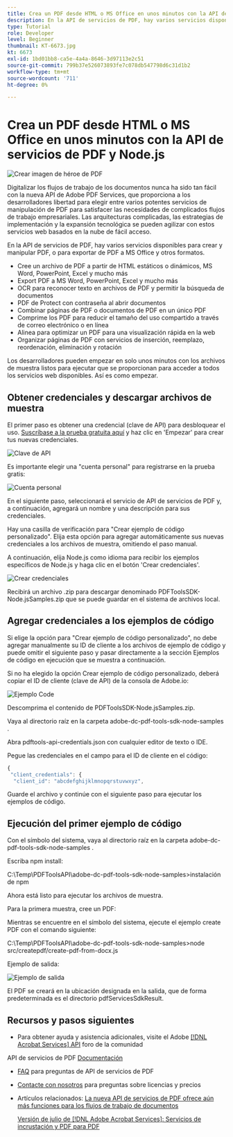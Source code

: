 ```yaml
---
title: Crea un PDF desde HTML o MS Office en unos minutos con la API de servicios de PDF y Node.js
description: En la API de servicios de PDF, hay varios servicios disponibles para crear y manipular PDF, o para exportar de PDF a MS Office y otros formatos
type: Tutorial
role: Developer
level: Beginner
thumbnail: KT-6673.jpg
kt: 6673
exl-id: 1bd01bb8-ca5e-4a4a-8646-3d97113e2c51
source-git-commit: 799b37e526073893fe7c078db547798d6c31d1b2
workflow-type: tm+mt
source-wordcount: '711'
ht-degree: 0%

---
```


# Crea un PDF desde HTML o MS Office en unos minutos con la API de servicios de PDF y Node.js

![Crear imagen de héroe de PDF](assets/createpdffromhtml_hero.jpg)

Digitalizar los flujos de trabajo de los documentos nunca ha sido tan fácil con la nueva API de Adobe PDF Services, que proporciona a los desarrolladores libertad para elegir entre varios potentes servicios de manipulación de PDF para satisfacer las necesidades de complicados flujos de trabajo empresariales. Las arquitecturas complicadas, las estrategias de implementación y la expansión tecnológica se pueden agilizar con estos servicios web basados en la nube de fácil acceso.

En la API de servicios de PDF, hay varios servicios disponibles para crear y manipular PDF, o para exportar de PDF a MS Office y otros formatos.

* Cree un archivo de PDF a partir de HTML estáticos o dinámicos, MS Word, PowerPoint, Excel y mucho más
* Export PDF a MS Word, PowerPoint, Excel y mucho más
* OCR para reconocer texto en archivos de PDF y permitir la búsqueda de documentos
* PDF de Protect con contraseña al abrir documentos
* Combinar páginas de PDF o documentos de PDF en un único PDF
* Comprime los PDF para reducir el tamaño del uso compartido a través de correo electrónico o en línea
* Alinea para optimizar un PDF para una visualización rápida en la web
* Organizar páginas de PDF con servicios de inserción, reemplazo, reordenación, eliminación y rotación

Los desarrolladores pueden empezar en solo unos minutos con los archivos de muestra listos para ejecutar que se proporcionan para acceder a todos los servicios web disponibles. Así es como empezar.

## Obtener credenciales y descargar archivos de muestra

El primer paso es obtener una credencial (clave de API) para desbloquear el uso. [Suscríbase a la prueba gratuita aquí](https://www.adobe.com/go/dcsdks_credentials) y haz clic en &#39;Empezar&#39; para crear tus nuevas credenciales.

![Clave de API](assets/apikey.png)

Es importante elegir una &quot;cuenta personal&quot; para registrarse en la prueba gratis:

![Cuenta personal](assets/personalaccount.png)

En el siguiente paso, seleccionará el servicio de API de servicios de PDF y, a continuación, agregará un nombre y una descripción para sus credenciales.

Hay una casilla de verificación para &quot;Crear ejemplo de código personalizado&quot;. Elija esta opción para agregar automáticamente sus nuevas credenciales a los archivos de muestra, omitiendo el paso manual.

A continuación, elija Node.js como idioma para recibir los ejemplos específicos de Node.js y haga clic en el botón &#39;Crear credenciales&#39;.

![Crear credenciales](assets/createcredentials.png)

Recibirá un archivo .zip para descargar denominado PDFToolsSDK-Node.jsSamples.zip que se puede guardar en el sistema de archivos local.

## Agregar credenciales a los ejemplos de código

Si elige la opción para &quot;Crear ejemplo de código personalizado&quot;, no debe agregar manualmente su ID de cliente a los archivos de ejemplo de código y puede omitir el siguiente paso y pasar directamente a la sección Ejemplos de código en ejecución que se muestra a continuación.

Si no ha elegido la opción Crear ejemplo de código personalizado, deberá copiar el ID de cliente (clave de API) de la consola de Adobe.io:

![Ejemplo Code](assets/codesample.png)

Descomprima el contenido de PDFToolsSDK-Node.jsSamples.zip.

Vaya al directorio raíz en la carpeta adobe-dc-pdf-tools-sdk-node-samples .

Abra pdftools-api-credentials.json con cualquier editor de texto o IDE.

Pegue las credenciales en el campo para el ID de cliente en el código:

```javascript
{
 "client_credentials": {
  "client_id": "abcdefghijklmnopqrstuvwxyz",
```

Guarde el archivo y continúe con el siguiente paso para ejecutar los ejemplos de código.

## Ejecución del primer ejemplo de código

Con el símbolo del sistema, vaya al directorio raíz en la carpeta adobe-dc-pdf-tools-sdk-node-samples .

Escriba npm install:

C:\Temp\PDFToolsAPI\adobe-dc-pdf-tools-sdk-node-samples>instalación de npm

Ahora está listo para ejecutar los archivos de muestra.

Para la primera muestra, cree un PDF:

Mientras se encuentre en el símbolo del sistema, ejecute el ejemplo create PDF con el comando siguiente:

C:\Temp\PDFToolsAPI\adobe-dc-pdf-tools-sdk-node-samples>node src/createpdf/create-pdf-from-docx.js

Ejemplo de salida:

![Ejemplo de salida](assets/exampleoutput.png)

El PDF se creará en la ubicación designada en la salida, que de forma predeterminada es el directorio pdfServicesSdkResult.

## Recursos y pasos siguientes

* Para obtener ayuda y asistencia adicionales, visite el Adobe [[!DNL Acrobat Services] API](https://community.adobe.com/t5/document-cloud-sdk/bd-p/Document-Cloud-SDK?page=1&amp;sort=latest_replies&amp;filter=all) foro de la comunidad

API de servicios de PDF [Documentación](https://www.adobe.com/go/pdftoolsapi_doc)

* [FAQ](https://community.adobe.com/t5/document-cloud-sdk/faq-for-document-services-pdf-tools-api/m-p/10726197) para preguntas de API de servicios de PDF

* [Contacte con nosotros](https://www.adobe.com/go/pdftoolsapi_requestform) para preguntas sobre licencias y precios

* Artículos relacionados:
   [La nueva API de servicios de PDF ofrece aún más funciones para los flujos de trabajo de documentos](https://community.adobe.com/t5/document-services-apis/new-pdf-tools-api-brings-more-capabilities-for-document-services/m-p/11294170)

   [Versión de julio de [!DNL Adobe Acrobat Services]: Servicios de incrustación y PDF para PDF](https://medium.com/adobetech/july-release-of-adobe-document-services-pdf-embed-and-pdf-tools-17211bf7776d)
